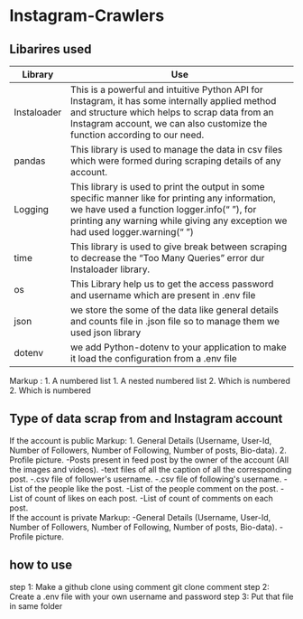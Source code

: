 # Instagram-Crawlers

## Libarires used
Library       | Use
------------- | -------------
Instaloader   | This is a powerful and intuitive Python API for Instagram, it has some internally applied method and structure which helps to scrap data from an Instagram account, we can also customize the function according to our need.
pandas        | This library is used to manage the data in csv files which were formed during scraping details of any account.
Logging       | This library is used to print the output in some specific manner like for printing any information, we have used a function logger.info(“ ”), for printing any warning while giving any exception we had used logger.warning(“ ”)
time          | This library is used to give break between scraping to decrease the “Too Many Queries” error dur Instaloader library.
os            | This Library help us to get the access password and username which are present in .env file
json          | we store the some of the data like general details and counts file in .json file so to manage them we used json library
dotenv        | we add Python-dotenv to your application to make it load the configuration from a .env file


 Markup : 1. A numbered list
              1. A nested numbered list
              2. Which is numbered
          2. Which is numbered

## Type of data scrap from and Instagram account 
If the account is public 
Markup: 1. General Details (Username, User-Id, Number of Followers, Number of Following, Number of posts, Bio-data). 
        2. Profile picture. 
        -Posts present in feed post by the owner of the account (All the images and videos). 
        -text files of all the caption of all the corresponding post. 
        -.csv file of follower's username. 
        -.csv file of following's username. 
        -List of the people like the post. 
        -List of the people comment on the post. 
        -List of count of likes on each post. 
        -List of count of comments on each post.  
If the account is private 
Markup: -General Details (Username, User-Id, Number of Followers, Number of Following, Number of posts, Bio-data). 
        -Profile picture. 

## how to use
step 1: Make a github clone using comment git clone comment
step 2: Create a .env file with your own username and password 
step 3: Put that file in same folder 

